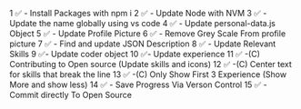 1 ✅ - Install Packages with npm i
2 ✅ - Update Node with NVM
3 ✅ - Update the name globally using vs code
4 ✅ - Update personal-data.js Object
5 ✅ - Update Profile Picture
6 ✅ - Remove Grey Scale From profile picture
7 ✅ - Find and update JSON Description
8 ✅ - Update Relevant Skills
9 ✅- Update coder object
10 ✅- Update experience
11 ✅ -(C) Contributing to Open source (Update skills and icons)
12 ✅ -(C) Center text for skills that break the line
13 ✅ -(C) Only Show First 3 Experience (Show More and show less)
14 ✅ - Save Progress Via Verson Control
15 ✅ - Commit directly To Open Source
